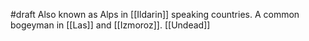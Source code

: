 #draft 
Also known as Alps in [[Ildarin]] speaking countries.
A common bogeyman in [[Las]] and [[Izmoroz]].
[[Undead]]

